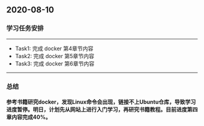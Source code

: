 ## 2020-08-10
### 学习任务安排
***
* Task1: 完成 docker 第4章节内容
* Task2: 完成 docker 第5章节内容
* Task3: 完成 docker 第6章节内容
***
### 总结
#### 参考书籍研究docker，发现Linux命令会出现，链接不上Ubuntu仓库，导致学习进度暂停。明日，计划先从网站上进行入门学习，再研究书籍教程。目前进度第四章内容完成40%。

